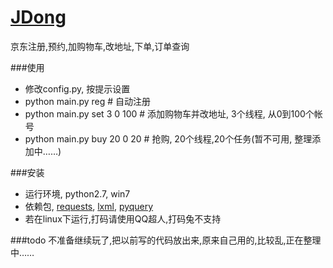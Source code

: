 [JDong](https://github.com/tcsky/JDong)
=====
京东注册,预约,加购物车,改地址,下单,订单查询

###使用
- 修改config.py, 按提示设置
- python main.py reg 	# 自动注册
- python main.py set 3 0 100	# 添加购物车并改地址, 3个线程, 从0到100个帐号
- python main.py buy 20 0 20 	# 抢购, 20个线程,20个任务(暂不可用, 整理添加中……) 

###安装
- 运行环境, python2.7, win7
- 依赖包, [requests](http://docs.python-requests.org/), [lxml](http://www.lfd.uci.edu/~gohlke/pythonlibs/#lxml), [pyquery](https://github.com/dsc/pyquery)
- 若在linux下运行,打码请使用QQ超人,打码兔不支持

###todo
不准备继续玩了,把以前写的代码放出来,原来自己用的,比较乱,正在整理中…… 